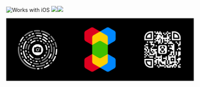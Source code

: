 ![Works with iOS](https://img.shields.io/badge/Works_with-iOS-blue?style=flat-square) ![](https://img.shields.io/badge/Works_with-watchOS-blue?style=flat-square)![](https://img.shields.io/badge/Works_with-iMessage-blue?style=flat-square)

[![X.app](https://github.com/xapp/.github/blob/main/profile/banner.png)](https://extension.app)
